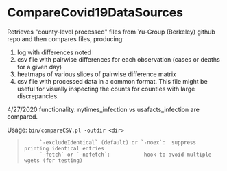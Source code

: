 # CompareCovid19DataSources


Retrieves "county-level processed" files from Yu-Group (Berkeley) github repo and then
compares files, producing:

 1. log with differences noted
 2. csv file with pairwise differences for each observation 
          (cases or deaths for a given day)
 3. heatmaps of various slices of pairwise difference matrix 
 4. csv file with processed data in a common format. This file might be
     useful for visually inspecting the counts for counties with large
     discrepancies. 

4/27/2020 functionality:  nytimes_infection vs usafacts_infection are compared.

Usage:  `bin/compareCSV.pl -outdir <dir>`  
>          `-excludeIdentical` (default) or `-noex`:  suppress printing identical entries  
>          `-fetch` or `-nofetch`:           hook to avoid multiple wgets (for testing)  
